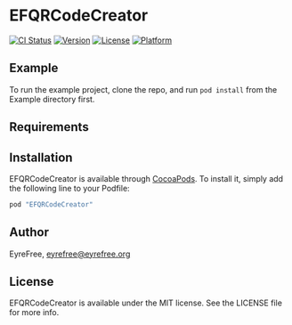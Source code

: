 # EFQRCodeCreator

[![CI Status](http://img.shields.io/travis/EyreFree/EFQRCodeCreator.svg?style=flat)](https://travis-ci.org/EyreFree/EFQRCodeCreator)
[![Version](https://img.shields.io/cocoapods/v/EFQRCodeCreator.svg?style=flat)](http://cocoapods.org/pods/EFQRCodeCreator)
[![License](https://img.shields.io/cocoapods/l/EFQRCodeCreator.svg?style=flat)](http://cocoapods.org/pods/EFQRCodeCreator)
[![Platform](https://img.shields.io/cocoapods/p/EFQRCodeCreator.svg?style=flat)](http://cocoapods.org/pods/EFQRCodeCreator)

## Example

To run the example project, clone the repo, and run `pod install` from the Example directory first.

## Requirements

## Installation

EFQRCodeCreator is available through [CocoaPods](http://cocoapods.org). To install
it, simply add the following line to your Podfile:

```ruby
pod "EFQRCodeCreator"
```

## Author

EyreFree, eyrefree@eyrefree.org

## License

EFQRCodeCreator is available under the MIT license. See the LICENSE file for more info.
